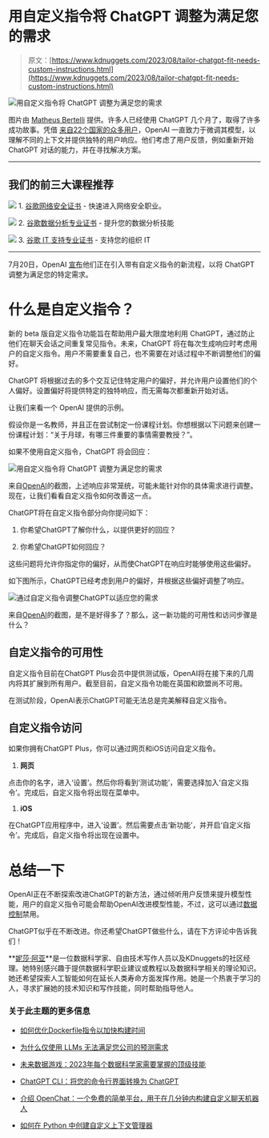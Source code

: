 # 用自定义指令将 ChatGPT 调整为满足您的需求

> 原文：[https://www.kdnuggets.com/2023/08/tailor-chatgpt-fit-needs-custom-instructions.html](https://www.kdnuggets.com/2023/08/tailor-chatgpt-fit-needs-custom-instructions.html)

![用自定义指令将 ChatGPT 调整为满足您的需求](../Images/e3c939e15c4c79cde20e7c5c2877956c.png)

图片由 [Matheus Bertelli](https://www.pexels.com/photo/woman-laptop-working-internet-16094040/) 提供。许多人已经使用 ChatGPT 几个月了，取得了许多成功故事。凭借 [来自22个国家的众多用户](https://openai.com/blog/insights-from-global-conversations)，OpenAI 一直致力于微调其模型，以理解不同的上下文并提供独特的用户响应。他们考虑了用户反馈，例如重新开始 ChatGPT 对话的能力，并在寻找解决方案。

* * *

## 我们的前三大课程推荐

![](../Images/0244c01ba9267c002ef39d4907e0b8fb.png) 1\. [谷歌网络安全证书](https://www.kdnuggets.com/google-cybersecurity) - 快速进入网络安全职业。

![](../Images/e225c49c3c91745821c8c0368bf04711.png) 2\. [谷歌数据分析专业证书](https://www.kdnuggets.com/google-data-analytics) - 提升您的数据分析技能

![](../Images/0244c01ba9267c002ef39d4907e0b8fb.png) 3\. [谷歌 IT 支持专业证书](https://www.kdnuggets.com/google-itsupport) - 支持您的组织 IT

* * *

7月20日，OpenAI [宣布](https://openai.com/blog/custom-instructions-for-chatgpt)他们正在引入带有自定义指令的新流程，以将 ChatGPT 调整为满足您的特定需求。

# 什么是自定义指令？

新的 beta 版自定义指令功能旨在帮助用户最大限度地利用 ChatGPT，通过防止他们在聊天会话之间重复常见指令。未来，ChatGPT 将在每次生成响应时考虑用户的自定义指令。用户不需要重复自己，也不需要在对话过程中不断调整他们的偏好。

ChatGPT 将根据过去的多个交互记住特定用户的偏好，并允许用户设置他们的个人偏好。设置偏好将提供特定的独特响应，而无需每次都重新开始对话。

让我们来看一个 OpenAI 提供的示例。

假设你是一名教师，并且正在尝试制定一份课程计划。你想根据以下问题来创建一份课程计划：“关于月球，有哪三件重要的事情需要教授？”。

如果不使用自定义指令，ChatGPT 将会回应：

![用自定义指令将 ChatGPT 调整为满足您的需求](../Images/af89336e41e4fee538efef20fd39efd1.png)

来自[OpenAI](https://openai.com/blog/custom-instructions-for-chatgpt)的截图，上述响应非常笼统，可能未能针对你的具体需求进行调整。现在，让我们看看自定义指令如何改善这一点。

ChatGPT将在自定义指令部分向你提问如下：

1.  你希望ChatGPT了解你什么，以提供更好的回应？

1.  你希望ChatGPT如何回应？

这些问题将允许你指定你的偏好，从而使ChatGPT在响应时能够使用这些偏好。

如下图所示，ChatGPT已经考虑到用户的偏好，并根据这些偏好调整了响应。

![通过自定义指令调整ChatGPT以适应您的需求](../Images/16ba9f368cc705b8d92b2e46318df2b9.png)

来自[OpenAI](https://openai.com/blog/custom-instructions-for-chatgpt)的截图，是不是好得多了？那么，这一新功能的可用性和访问步骤是什么？

## 自定义指令的可用性

自定义指令目前在ChatGPT Plus会员中提供测试版，OpenAI将在接下来的几周内将其扩展到所有用户。截至目前，自定义指令功能在英国和欧盟尚不可用。

在测试阶段，OpenAI表示ChatGPT可能无法总是完美解释自定义指令。

## 自定义指令访问

如果你拥有ChatGPT Plus，你可以通过网页和iOS访问自定义指令。

1.  **网页**

点击你的名字，进入‘设置’。然后你将看到‘测试功能’，需要选择加入‘自定义指令’。完成后，自定义指令将出现在菜单中。

1.  **iOS**

在ChatGPT应用程序中，进入‘设置’。然后需要点击‘新功能’，并开启‘自定义指令’。完成后，自定义指令将出现在设置中。

# 总结一下

OpenAI正在不断探索改进ChatGPT的新方法，通过倾听用户反馈来提升模型性能，用户的自定义指令可能会帮助OpenAI改进模型性能，不过，这可以通过[数据控制](https://help.openai.com/en/articles/7730893-data-controls-faq)禁用。

ChatGPT似乎在不断改进。你还希望ChatGPT做些什么，请在下方评论中告诉我们！

**[妮莎·阿亚](https://www.linkedin.com/in/nisha-arya-ahmed/)**是一位数据科学家、自由技术写作人员以及KDnuggets的社区经理。她特别感兴趣于提供数据科学职业建议或教程以及数据科学相关的理论知识。她还希望探索人工智能如何在延长人类寿命方面发挥作用。她是一个热衷于学习的人，寻求扩展她的技术知识和写作技能，同时帮助指导他人。

### 关于此主题的更多信息

+   [如何优化Dockerfile指令以加快构建时间](https://www.kdnuggets.com/how-to-optimize-dockerfile-instructions-for-faster-build-times)

+   [为什么仅使用 LLMs 无法满足您公司的预测需求](https://www.kdnuggets.com/2024/01/pecan-llms-used-alone-cant-address-companys-predictive-needs)

+   [未来数据游戏：2023年每个数据科学家需要掌握的顶级技能](https://www.kdnuggets.com/futureproof-your-data-game-top-skills-every-data-scientist-needs-in-2023)

+   [ChatGPT CLI：将您的命令行界面转换为 ChatGPT](https://www.kdnuggets.com/2023/07/chatgpt-cli-transform-commandline-interface-chatgpt.html)

+   [介绍 OpenChat：一个免费的简单平台，用于在几分钟内构建自定义聊天机器人](https://www.kdnuggets.com/2023/06/introducing-openchat-free-simple-platform-building-custom-chatbots-minutes.html)

+   [如何在 Python 中创建自定义上下文管理器](https://www.kdnuggets.com/how-to-create-custom-context-managers-in-python)
